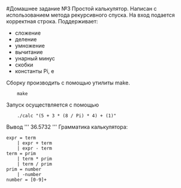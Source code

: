 #Домашнее задание №3
Простой калькулятор. Написан с использованием метода рекурсивного спуска. На вход подается корректная строка. Поддерживает:
- сложение
- деление
- умножение
- вычитание
- унарный минус
- скобки
- константы Pi, e

 Сборку производить с помощью утилиты make.
```
	make
```
Запуск осуществляется с помощью
```
	./calc "(5 + 3 * (8 / Pi) * 4) + (1)"
```
Вывод
'''
	36.5732
'''
Грамматика калькулятора:
```
expr = term
    | expr + term
    | expr - term
term = prim
    | term * prim
    | term / prim
prim = number
    | -number
number = [0-9]+
```




